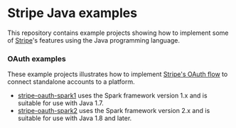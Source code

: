 # Stripe Java examples

This repository contains example projects showing how to implement some of [Stripe](https://stripe.com)'s features using the Java programming language.

### OAuth examples

These example projects illustrates how to implement [Stripe's OAuth flow](https://stripe.com/docs/connect/standalone-accounts) to connect standalone accounts to a platform.

- [stripe-oauth-spark1](https://github.com/olivierbellone/stripe-java-examples/stripe-oauth-spark1) uses the Spark framework version 1.x and is suitable for use with Java 1.7.
- [stripe-oauth-spark2](https://github.com/olivierbellone/stripe-java-examples/stripe-oauth-spark2) uses the Spark framework version 2.x and is suitable for use with Java 1.8 and later.
